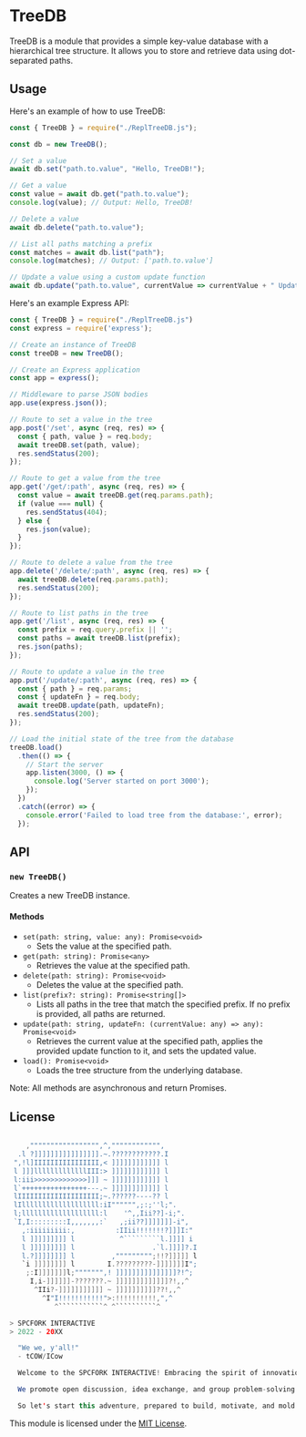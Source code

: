 # TreeDB

TreeDB is a module that provides a simple key-value database with a hierarchical tree structure. It allows you to store and retrieve data using dot-separated paths.

## Usage

Here's an example of how to use TreeDB:

```javascript
const { TreeDB } = require("./ReplTreeDB.js");

const db = new TreeDB();

// Set a value
await db.set("path.to.value", "Hello, TreeDB!");

// Get a value
const value = await db.get("path.to.value");
console.log(value); // Output: Hello, TreeDB!

// Delete a value
await db.delete("path.to.value");

// List all paths matching a prefix
const matches = await db.list("path");
console.log(matches); // Output: ['path.to.value']

// Update a value using a custom update function
await db.update("path.to.value", currentValue => currentValue + " Updated");
```

Here's an example Express API:

```javascript
const { TreeDB } = require("./ReplTreeDB.js")
const express = require('express');

// Create an instance of TreeDB
const treeDB = new TreeDB();

// Create an Express application
const app = express();

// Middleware to parse JSON bodies
app.use(express.json());

// Route to set a value in the tree
app.post('/set', async (req, res) => {
  const { path, value } = req.body;
  await treeDB.set(path, value);
  res.sendStatus(200);
});

// Route to get a value from the tree
app.get('/get/:path', async (req, res) => {
  const value = await treeDB.get(req.params.path);
  if (value === null) {
    res.sendStatus(404);
  } else {
    res.json(value);
  }
});

// Route to delete a value from the tree
app.delete('/delete/:path', async (req, res) => {
  await treeDB.delete(req.params.path);
  res.sendStatus(200);
});

// Route to list paths in the tree
app.get('/list', async (req, res) => {
  const prefix = req.query.prefix || '';
  const paths = await treeDB.list(prefix);
  res.json(paths);
});

// Route to update a value in the tree
app.put('/update/:path', async (req, res) => {
  const { path } = req.params;
  const { updateFn } = req.body;
  await treeDB.update(path, updateFn);
  res.sendStatus(200);
});

// Load the initial state of the tree from the database
treeDB.load()
  .then(() => {
    // Start the server
    app.listen(3000, () => {
      console.log('Server started on port 3000');
    });
  })
  .catch((error) => {
    console.error('Failed to load tree from the database:', error);
  });
```

## API

### `new TreeDB()`

Creates a new TreeDB instance.

#### Methods

- `set(path: string, value: any): Promise<void>`
  - Sets the value at the specified path.
- `get(path: string): Promise<any>`
  - Retrieves the value at the specified path.
- `delete(path: string): Promise<void>`
  - Deletes the value at the specified path.
- `list(prefix?: string): Promise<string[]>`
  - Lists all paths in the tree that match the specified prefix. If no prefix is provided, all paths are returned.
- `update(path: string, updateFn: (currentValue: any) => any): Promise<void>`
  - Retrieves the current value at the specified path, applies the provided update function to it, and sets the updated value.
- `load(): Promise<void>`
  - Loads the tree structure from the underlying database.

Note: All methods are asynchronous and return Promises.

## License

```java

    ,""""""""""""""""",^,"""""""""""",                  
  .l ?]]]]]]]]]]]]]]]].~.????????????.I                 
 ",!l]IIIIIIIIIIIIIIII,< ]]]]]]]]]]]] l                 
 l ]]]lllllllllllllIII:> ]]]]]]]]]]]] l                 
 l:iii>>>>>>>>>>>>>]]] ~ ]]]]]]]]]]]] l                 
 l`++++++++++++++++---.~ ]]]]]]]]]]]] l                 
 lIIIIIIIIIIIIIIIIIIII;~.??????----?? l                 
 lIlllllllllllllllllll:iI"""""",;:;''l;".               
 l;lllllllllllllllllll:l    '^,,Iii??]-i;".             
 `I,I:::::::::I,,,,,,,:`   ,;ii??]]]]]]]-i",            
   ,:iiiiiiiii:,          :IIii!!!!!!!?]]]I:"           
   l ]]]]]]]]] l           ^`````````l.]]]] i           
   l ]]]]]]]]] l                   .`l.]]]]?.I          
   l.?]]]]]]]] l         ,""""""""";!!?]]]]] l          
   `i ]]]]]]]] l        I.?????????-]]]]]]]I";          
    ;:I]]]]]]]l;""""""",! ]]]]]]]]]]]]]]]?!^;           
     I,i-]]]]]]-???????.~ ]]]]]]]]]]]]]?!,,^            
      ^IIi?-]]]]]]]]]]] ~ ]]]]]]]]]]??!,,^              
        ^I"I!!!!!!!!!!!">:!!!!!!!!!!,",^                
           ^```````````^ ^``````````^

> SPCFORK INTERACTIVE
> 2022 - 20XX

  "We we, y'all!"
  - tCOW/ICow

  Welcome to the SPCFORK INTERACTIVE! Embracing the spirit of innovation and collaboration, we're thrilled to have you here. We ask you to join us as we journey from 2022 to the uncharted future of 20XX and push the boundaries of innovation.

  We promote open discussion, idea exchange, and group problem-solving in this dynamic space. And if you're here, reading this, we dub you a real SPCFORK INTERACTIVE Member because you strive to grow learn and advance. You're just like us, and we are happy to have you in the informative, and bright future of the net!

  So let's start this adventure, prepared to build, motivate, and mold the future.
```

This module is licensed under the [MIT License](https://opensource.org/licenses/MIT).